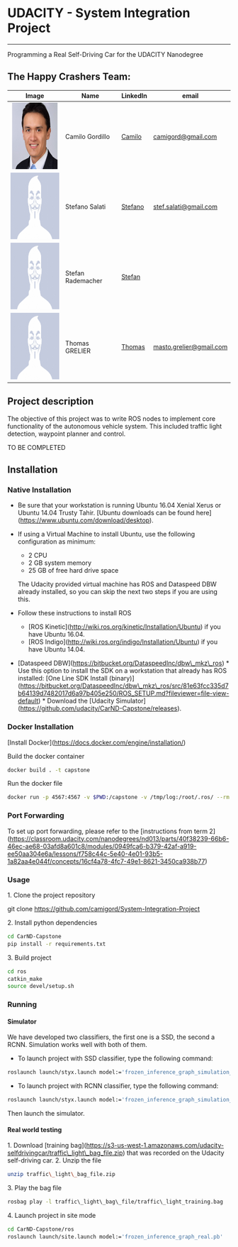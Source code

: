 # UDACITY - System Integration Project
---

Programming a Real Self-Driving Car for the UDACITY Nanodegree


## The Happy Crashers Team:

|     Image              |     Name      |  LinkedIn    |     email   |
|------------------------|---------------|----------------|---------------|
| <img src="./assets/c_gordillo.jpg" alt="Camilo Gordillo" width="150" height="150"> | Camilo Gordillo | [Camilo](https://de.linkedin.com/in/camilogordillo/en) | <camigord@gmail.com> |
| <img src="./assets/profile.jpg" alt="Stefano Salati" width="150" height="150"> | Stefano Salati | [Stefano](https://www.linkedin.com/in/stefanosalati/) | <stef.salati@gmail.com> |
| <img src="./assets/profile.jpg" alt="Stefan Rademacher" width="150" height="150"> | Stefan Rademacher | [Stefan](https://www.linkedin.com/in/stefan-rademacher/) |  |
| <img src="./assets/profile.jpg" alt="Thomas GRELIER" width="150" height="150"> | Thomas GRELIER | [Thomas](https://www.linkedin.com/in/thomas-grelier/) | <masto.grelier@gmail.com> |

## Project description

The objective of this project was to write ROS nodes to implement core functionality of the autonomous vehicle system. This included traffic light detection, waypoint planner and control.

TO BE COMPLETED

## Installation
### Native Installation

* Be sure that your workstation is running Ubuntu 16.04 Xenial Xerus or Ubuntu 14.04 Trusty Tahir. \[Ubuntu downloads can be found here\](https://www.ubuntu.com/download/desktop).
* If using a Virtual Machine to install Ubuntu, use the following configuration as minimum:
  * 2 CPU
  * 2 GB system memory
  * 25 GB of free hard drive space

  The Udacity provided virtual machine has ROS and Dataspeed DBW already installed, so you can skip the next two steps if you are using this.

* Follow these instructions to install ROS
  * \[ROS Kinetic\](http://wiki.ros.org/kinetic/Installation/Ubuntu) if you have Ubuntu 16.04.
  * \[ROS Indigo\](http://wiki.ros.org/indigo/Installation/Ubuntu) if you have Ubuntu 14.04.
* \[Dataspeed DBW\](https://bitbucket.org/DataspeedInc/dbw\_mkz\_ros)
  \* Use this option to install the SDK on a workstation that already has ROS installed: \[One Line SDK Install (binary)\](https://bitbucket.org/DataspeedInc/dbw\_mkz\_ros/src/81e63fcc335d7b64139d7482017d6a97b405e250/ROS_SETUP.md?fileviewer=file-view-default)
\* Download the \[Udacity Simulator\](https://github.com/udacity/CarND-Capstone/releases).

### Docker Installation
\[Install Docker\](https://docs.docker.com/engine/installation/)

Build the docker container
```bash
docker build . -t capstone
```

Run the docker file
```bash
docker run -p 4567:4567 -v $PWD:/capstone -v /tmp/log:/root/.ros/ --rm -it capstone
```

### Port Forwarding
To set up port forwarding, please refer to the \[instructions from term 2\](https://classroom.udacity.com/nanodegrees/nd013/parts/40f38239-66b6-46ec-ae68-03afd8a601c8/modules/0949fca6-b379-42af-a919-ee50aa304e6a/lessons/f758c44c-5e40-4e01-93b5-1a82aa4e044f/concepts/16cf4a78-4fc7-49e1-8621-3450ca938b77)

### Usage

1\. Clone the project repository

git clone https://github.com/camigord/System-Integration-Project

2\. Install python dependencies
```bash
cd CarND-Capstone
pip install -r requirements.txt
```
3\. Build project
```bash
cd ros
catkin_make
source devel/setup.sh
```

### Running 

#### Simulator

We have developed two classifiers, the first one is a SSD, the second a RCNN. Simulation works well with both of them.
* To launch project with SSD classifier, type the following command:
```bash
roslaunch launch/styx.launch model:='frozen_inference_graph_simulation_ssd.pb'
```
* To launch project with RCNN classifier, type the following command:
 ```bash
roslaunch launch/styx.launch model:='frozen_inference_graph_simulation_rcnn.pb'
```
Then launch the simulator.

#### Real world testing

1\. Download \[training bag\](https://s3-us-west-1.amazonaws.com/udacity-selfdrivingcar/traffic\_light\_bag_file.zip) that was recorded on the Udacity self-driving car.
2\. Unzip the file
```bash
unzip traffic\_light\_bag_file.zip
```
3\. Play the bag file
```bash
rosbag play -l traffic\_light\_bag\_file/traffic\_light_training.bag
```
4\. Launch project in site mode
```bash
cd CarND-Capstone/ros
roslaunch launch/site.launch model:='frozen_inference_graph_real.pb'
```
